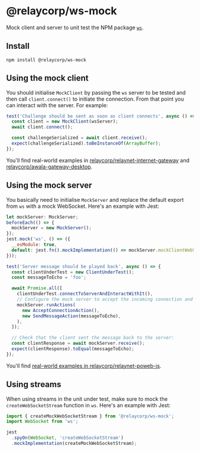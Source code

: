 # @relaycorp/ws-mock

Mock client and server to unit test the NPM package [`ws`](https://www.npmjs.com/package/ws).

## Install

```
npm install @relaycorp/ws-mock
```

## Using the mock client

You should initialise `MockClient` by passing the `ws` server to be tested and then call `client.connect()` to initiate the connection. From that point you can interact with the server. For example:

```javascript
test('Challenge should be sent as soon as client connects', async () => {
  const client = new MockClient(wsServer);
  await client.connect();

  const challengeSerialized = await client.receive();
  expect(challengeSerialized).toBeInstanceOf(ArrayBuffer);
});
```

You'll find real-world examples in [relaycorp/relaynet-internet-gateway](https://github.com/relaycorp/relaynet-internet-gateway/search?l=TypeScript&q=%22%40relaycorp%2Fws-mock%22) and [relaycorp/awala-gateway-desktop](https://github.com/relaycorp/awala-gateway-desktop/search?l=TypeScript&q=%22%40relaycorp%2Fws-mock%22).

## Using the mock server

You basically need to initialise `MockServer` and replace the default export from `ws` with a mock WebSocket. Here's an example with Jest:

```javascript
let mockServer: MockServer;
beforeEach(() => {
  mockServer = new MockServer();
});
jest.mock('ws', () => ({
  __esModule: true,
  default: jest.fn().mockImplementation(() => mockServer.mockClientWebSocket),
}));

test('Server message should be played back', async () => {
  const clientUnderTest = new ClientUnderTest();
  const messageToEcho = 'foo';

  await Promise.all([
    clientUnderTest.connectToServerAndInteractWithIt(),
    // Configure the mock server to accept the incoming connection and return a message straightaway
    mockServer.runActions(
      new AcceptConnectionAction(),
      new SendMessageAction(messageToEcho),
    ),
  ]);

  // Check that the client sent the message back to the server:
  const clientResponse = await mockServer.receive();
  expect(clientResponse).toEqual(messageToEcho);
});
```

You'll find [real-world examples in relaycorp/relaynet-poweb-js](https://github.com/relaycorp/relaynet-poweb-js/search?l=TypeScript&q=%22%40relaycorp%2Fws-mock%22).

## Using streams

When using streams in the unit under test, make sure to mock the `createWebSocketStream` function in `ws`. Here's an example with Jest:

```javascript
import { createMockWebSocketStream } from '@relaycorp/ws-mock';
import WebSocket from 'ws';

jest
  .spyOn(WebSocket, 'createWebSocketStream')
  .mockImplementation(createMockWebSocketStream);
```
